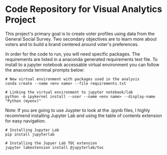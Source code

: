 # Code Repository for Visual Analytics Project

This project's primary goal is to create voter profiles using data from the General Social Survey. Two secondary objectives are to learn more about voters and to build a brand centered around voter's preferences.

In order for the code to run, you will need specific packages. The requirements are listed in a anaconda generated requirements text file. To install to a jupyter notebook accessable virtual environment you can follow the anaconda terminal prompts below:

```
# New virtual environment with packages used in the analysis
conda create --name <env name> --file requirements.txt

# Linking the virtual environment to jupyter notebook/lab
python -m ipykernel install --user --name <env name> --display-name "Python (myenv)"
```


Note: If you are going to use Juypter to look at the .ipynb files, I highly recommend installing Jupyter Lab and using the table of contents extension for easy navigation.

```
# Installing Jupyter Lab
pip install jupyterlab

# Installing the Jupyer Lab TOC extension
jupyter labextension install @jupyterlab/toc
```


